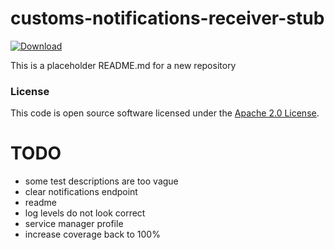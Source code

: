 
# customs-notifications-receiver-stub

 [ ![Download](https://api.bintray.com/packages/hmrc/releases/customs-notifications-receiver-stub/images/download.svg) ](https://bintray.com/hmrc/releases/customs-notifications-receiver-stub/_latestVersion)

This is a placeholder README.md for a new repository

### License

This code is open source software licensed under the [Apache 2.0 License]("http://www.apache.org/licenses/LICENSE-2.0.html").

# TODO

- some test descriptions are too vague
- clear notifications endpoint
- readme
- log levels do not look correct
- service manager profile
- increase coverage back to 100%

